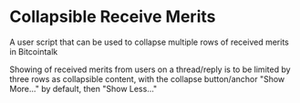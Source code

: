 # Collapsible Receive Merits
A user script that can be used to collapse multiple rows of received merits in Bitcointalk

Showing of received merits from users on a thread/reply is to be limited by three rows as collapsible content, with the collapse button/anchor "Show More..." by default, then "Show Less..."
